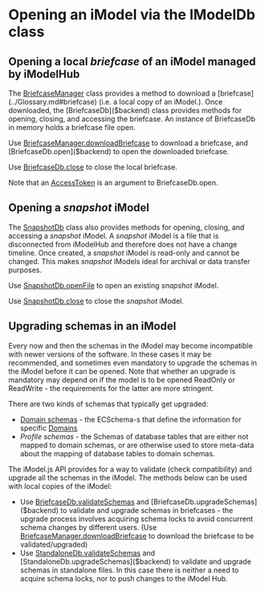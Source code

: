 # Opening an iModel via the IModelDb class

## Opening a local *briefcase* of an iModel managed by iModelHub

The [BriefcaseManager]($backend) class provides a method to download a [briefcase](../Glossary.md#briefcase) (i.e. a local copy of an iModel.).
Once downloaded, the [BriefcaseDb]($backend) class provides methods for opening, closing, and accessing the briefcase. An instance of BriefcaseDb in memory holds a briefcase file open.

Use [BriefcaseManager.downloadBriefcase]($backend) to download a briefcase, and [BriefcaseDb.open]($backend) to open the downloaded briefcase.

Use [BriefcaseDb.close]($backend) to close the local briefcase.

Note that an [AccessToken](../common/AccessToken.md) is an argument to BriefcaseDb.open.

## Opening a *snapshot* iModel

The [SnapshotDb]($backend) class also provides methods for opening, closing, and accessing a *snapshot* iModel.
A *snapshot* iModel is a file that is disconnected from iModelHub and therefore does not have a change timeline.
Once created, a *snapshot* iModel is read-only and cannot be changed.
This makes *snapshot* iModels ideal for archival or data transfer purposes.

Use [SnapshotDb.openFile]($backend) to open an existing *snapshot* iModel.

Use [SnapshotDb.close]($backend) to close the *snapshot* iModel.

## Upgrading schemas in an iModel

Every now and then the schemas in the iModel may become incompatible with newer versions of the software. In these cases it may be recommended, and sometimes even mandatory to upgrade the schemas in the iModel before it can be opened. Note that whether an upgrade is mandatory may depend on if the model is to be opened ReadOnly or ReadWrite - the requirements for the latter are more stringent.

There are two kinds of schemas that typically get upgraded:
* [Domain schemas](../bis/intro/schemas-domains) - the ECSchema-s that define the information for specific [Domains](../bis/intro/glossary/#domain)
* *Profile schemas* - the Schemas of database tables that are either not mapped to domain schemas, or are otherwise used to store meta-data about the mapping of database tables to domain schemas.

The iModel.js API provides for a way to validate (check compatibility) and upgrade all the schemas in the iModel. The methods below can be used with local copies of the iModel:
* Use [BriefcaseDb.validateSchemas]($backend) and [BriefcaseDb.upgradeSchemas]($backend) to validate and upgrade schemas in briefcases - the upgrade process involves acquiring schema locks to avoid concurrent schema changes by different users. (Use [BriefcaseManager.downloadBriefcase]($backend) to download the briefcase to be validated/upgraded)
* Use [StandaloneDb.validateSchemas]($backend) and [StandaloneDb.upgradeSchemas]($backend) to validate and upgrade schemas in standalone files. In this case there is neither a need to acquire schema locks, nor to push changes to the iModel Hub.
